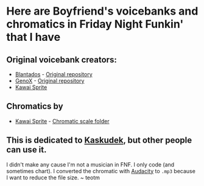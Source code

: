 # Here are Boyfriend's voicebanks and chromatics in Friday Night Funkin' that I have
## Original voicebank creators:
- [Blantados](https://github.com/Blantados/blantados-funkin-utau-main) - [Original repository](https://github.com/Blantados/blantados-funkin-utau-main)
- [GenoX](https://github.com/GenoX-Fome/funkin-utau) - [Original repository](https://github.com/GenoX-Fome/funkin-utau)
- [Kawai Sprite](https://twitter.com/kawaisprite)
## Chromatics by
- [Kawai Sprite](https://twitter.com/kawaisprite) - [Chromatic scale folder](https://drive.google.com/drive/folders/1XndrqjB48K3HTj0V3l0HSUGtCttRfiH9)
## This is dedicated to [Kaskudek](https://www.youtube.com/channel/UCpkRxfWt_zcGw5C0Hu17Vkg), but other people can use it.
I didn't make any cause I'm not a musician in FNF. I only code (and sometimes chart).
I converted the chromatic with [Audacity](https://github.com/audacity/audacity) to `.mp3` because I want to reduce the file size.
~ teotm